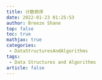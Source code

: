 ```yaml
---
title: 计数排序
date: 2022-01-23 01:25:53
author: Breeze Shane
top: false
toc: true
mathjax: true
categories:
 - DataStructuresAndAlgorithms
tags:
 - Data Structures and Algorithms
article: false
---
```

